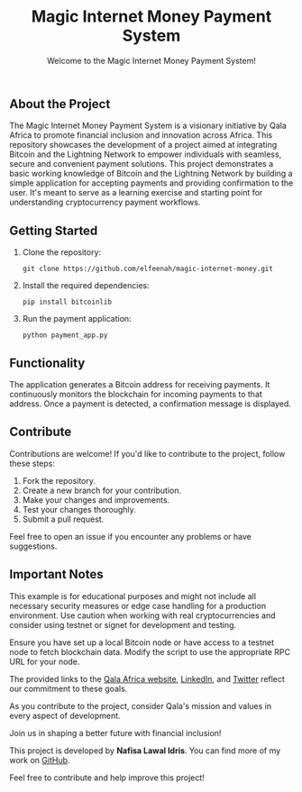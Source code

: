 <!DOCTYPE html>
<html lang="en">
<head>
</head>
<body>
    <header>
        <h1>Magic Internet Money Payment System</h1>
        <p>Welcome to the Magic Internet Money Payment System!</p>
    </header>
    <section id="about">
        <h2>About the Project</h2>
        <p>The Magic Internet Money Payment System is a visionary initiative by Qala Africa to promote financial inclusion and innovation across Africa. This repository showcases the development of a project aimed at integrating Bitcoin and the Lightning Network to empower individuals with seamless, secure and convenient payment solutions. This project demonstrates a basic working knowledge of Bitcoin and the Lightning Network by building a simple application for accepting payments and providing confirmation to the user. It's meant to serve as a learning exercise and starting point for understanding cryptocurrency payment workflows.</p>
    </section>
    <section id="getting-started">
        <h2>Getting Started</h2>
        <ol>
            <li>Clone the repository:</li>
            <pre><code>git clone https://github.com/elfeenah/magic-internet-money.git</code></pre>
            <li>Install the required dependencies:</li>
            <pre><code>pip install bitcoinlib</code></pre>
            <li>Run the payment application:</li>
            <pre><code>python payment_app.py</code></pre>
        </ol>
    </section>
    <section id="functionality">
        <h2>Functionality</h2>
        <p>The application generates a Bitcoin address for receiving payments. It continuously monitors the blockchain for incoming payments to that address. Once a payment is detected, a confirmation message is displayed.</p>
    </section>
    <section id="contribute">
        <h2>Contribute</h2>
        <p>Contributions are welcome! If you'd like to contribute to the project, follow these steps:</p>
        <ol>
            <li>Fork the repository.</li>
            <li>Create a new branch for your contribution.</li>
            <li>Make your changes and improvements.</li>
            <li>Test your changes thoroughly.</li>
            <li>Submit a pull request.</li>
        </ol>
        <p>Feel free to open an issue if you encounter any problems or have suggestions.</p>
    </section>
    <section id="notes">
        <h2>Important Notes</h2>
        <p>This example is for educational purposes and might not include all necessary security measures or edge case handling for a production environment. Use caution when working with real cryptocurrencies and consider using testnet or signet for development and testing.</p>
        <p>Ensure you have set up a local Bitcoin node or have access to a testnet node to fetch blockchain data. Modify the script to use the appropriate RPC URL for your node.</p>
        <p>The provided links to the <a href="https://qala.dev/">Qala Africa website</a>, <a href="https://www.linkedin.com/company/qala-africa/">LinkedIn</a>, and <a href="https://twitter.com/QalaAfrica">Twitter</a> reflect our commitment to these goals.</p>
        <p>As you contribute to the project, consider Qala's mission and values in every aspect of development.</p>
    </section>
    <footer>
        <p>Join us in shaping a better future with financial inclusion!</p>
        <p>This project is developed by <strong>Nafisa Lawal Idris</strong>. You can find more of my work on <a href="https://github.com/elfeenah">GitHub</a>.</p>
        <p>Feel free to contribute and help improve this project!</p>
    </footer>
</body>
</html>
